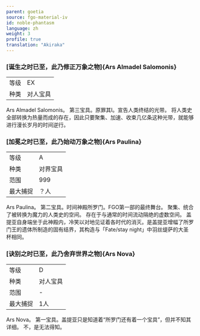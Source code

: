 ```yaml
---
parent: goetia
source: fgo-material-iv
id: noble-phantasm
language: zh
weight: 3
profile: true
translation: "Akiraka"
---
```


### [诞生之时已至，此乃修正万象之物]{Ars Almadel Salomonis}

<table>
  <tr><td>等级</td><td>EX</td></tr>
  <tr><td>种类</td><td>对人宝具</td></tr>
</table>

Ars Almadel Salomonis。
第三宝具。原罪其Ⅰ。宣告人类终结的光带。
将人类史全部转换为热量而成的存在，因此只要聚集、加速、收束几亿条这种光带，就能够进行漫长岁月的时间逆行。

### [加冕之时已至，此乃始动万象之物]{Ars Paulina}

<table>
  <tr><td>等级</td><td>A</td></tr>
  <tr><td>种类</td><td>对界宝具</td></tr>
  <tr><td>范围</td><td>999</td></tr>
  <tr><td>最大捕捉</td><td>？人</td></tr>
</table>

Ars Paulina。
第二宝具。时间神殿所罗门。FGO第一部的最终舞台。
聚集、统合了被转换为魔力的人类史的空间。
存在于与通常的时间流动隔绝的虚数空间。
盖提亚自身端坐于此神殿内，冷笑以对地见证着各时代的消灭。是盖提亚增幅了所罗门王的遗体所制造的固有结界，其构造与「Fate/stay night」中羽丝缇萨的大圣杯相同。

### [诀别之时已至，此乃舍弃世界之物]{Ars Nova}

<table>
  <tr><td>等级</td><td>D</td></tr>
  <tr><td>种类</td><td>对人宝具</td></tr>
  <tr><td>范围</td><td>-</td></tr>
  <tr><td>最大捕捉</td><td>1人</td></tr>
</table>

Ars Nova。
第一宝具。盖提亚只是知道着“所罗门还有着一个宝具”，但并不知其详细。
不，是无法得知。
